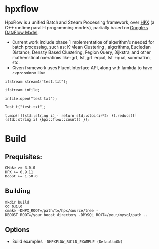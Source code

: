 # hpxflow
HpxFlow is a unified Batch and Stream Processing framework, over [HPX](https://github.com/STEllAR-GROUP/hpx) (a C++ runtime
parallel programming models), partially based on [Google's DataFlow Model](http://www.vldb.org/pvldb/vol8/p1792-Akidau.pdf).
* Current work include phase 1 implementation of algorithm's needed for batch processing, such as: K-Mean Clustering , algorithms, Eucledian Distance, Density Based Clustering, Region Query, Dijkstra, and other mathematical operations like: grt, lst, grt_equal, lst_equal, summation, etc.
* Given framework uses Fluent Interface API, along with lambda to have expressions like: 

```ifstream stream1("test.txt");```

```ifstream infile; ```

```infile.open("test.txt"); ```

```Test t("test.txt");```

```t.map([](std::string i) { return std::stoi(i)*2; }).reduce([](std::string i) {hpx::flow::count() });```

# Build

## Prequisites:

    CMake >= 3.0.0
    HPX >= 0.9.11
    Boost >= 1.58.0

## Building

    mkdir build
    cd build
    cmake -DHPX_ROOT=/path/to/hpx/source/tree -DBOOST_ROOT=/your_boost_directory -DMYSQL_ROOT=/your/mysql/path ..

## Options

* Build examples:  ```-DHPXFLOW_BUILD_EXAMPLE (Default=ON)```


